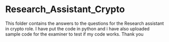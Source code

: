# Research_Assistant_Crypto
This folder contains the answers to the questions for the Research assistant in crypto role. 
I have put the code in python and i have also uploaded sample code for the examiner to test if my code works. 
Thank you 
